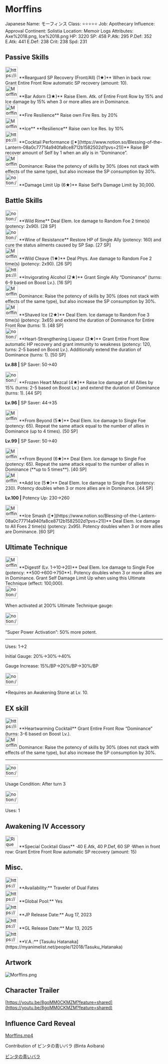 # Morffins

Japanese Name: モーフィンス
Class: ⭐️⭐️⭐️⭐️⭐️
Job: Apothecary
Influence: Approval
Continent: Solistia
Location: Memoir Logs
Attributes: Axe%2018.png, Ice%2018.png
HP: 3220
SP: 458
P.Atk: 295
P.Def: 352
E.Atk: 441
E.Def: 238
Crit: 238
Spd: 231

## Passive Skills

<aside>
<img src="https://img.game8.jp/6936448/39b8fea11c6e0fc1f670bfbfb62d93f7.png/show" alt="https://img.game8.jp/6936448/39b8fea11c6e0fc1f670bfbfb62d93f7.png/show" width="40px" /> **Rearguard SP Recovery (Front/All) (1★)**
When in back row: Grant Entire Front Row automatic SP recovery (amount: 10).

</aside>

<aside>
<img src="Morffins%209fd9bf74f02a49508c79b05932a5ad6e/Elem_atk_Boost.png" alt="Morffins%209fd9bf74f02a49508c79b05932a5ad6e/Elem_atk_Boost.png" width="40px" /> **Bar Adorn (3★)**
Raise Elem. Atk. of Entire Front Row by 15% and Ice damage by 15% when 3 or more allies are in Dominance.

</aside>

<aside>
<img src="Morffins%209fd9bf74f02a49508c79b05932a5ad6e/Fire_Resilience.png" alt="Morffins%209fd9bf74f02a49508c79b05932a5ad6e/Fire_Resilience.png" width="40px" /> **Fire Resilience**
Raise own Fire Res. by 20%

</aside>

<aside>
<img src="Morffins%209fd9bf74f02a49508c79b05932a5ad6e/Ice_Resilience.png" alt="Morffins%209fd9bf74f02a49508c79b05932a5ad6e/Ice_Resilience.png" width="40px" /> **Ice** **Resilience**
Raise own Ice Res. by 10%

</aside>

<aside>
<img src="https://img.game8.jp/6930245/12bd23b54944d9ffb9fcef8b04c3ee5f.png/show" alt="https://img.game8.jp/6930245/12bd23b54944d9ffb9fcef8b04c3ee5f.png/show" width="40px" /> **Cocktail Performance ([✦](https://www.notion.so/Blessing-of-the-Lantern-08a0c77714a940fa8ce8712b1582502d?pvs=21))**
Raise BP recover amount of Self by 1 when an ally is in “Dominance”.

<aside>
<img src="Morffins%209fd9bf74f02a49508c79b05932a5ad6e/Confidence.png" alt="Morffins%209fd9bf74f02a49508c79b05932a5ad6e/Confidence.png" width="40px" /> Dominance: Raise the potency of skills by 30% (does not stack with effects of the same type), but also increase the SP consumption by 30%.

</aside>

</aside>

<aside>
<img src="notion://custom_emoji/2482af5e-3bb7-4af8-a110-df4150e44521/17debbc6-5396-80a6-933a-007af3a7f551" alt="notion://custom_emoji/2482af5e-3bb7-4af8-a110-df4150e44521/17debbc6-5396-80a6-933a-007af3a7f551" width="40px" /> **Damage Limit Up (6★)**
Raise Self’s Damage Limit by 30,000.

</aside>

## Battle Skills

<aside>
<img src="notion://custom_emoji/2482af5e-3bb7-4af8-a110-df4150e44521/12bebbc6-5396-8068-94ab-007ad209dd4f" alt="notion://custom_emoji/2482af5e-3bb7-4af8-a110-df4150e44521/12bebbc6-5396-8068-94ab-007ad209dd4f" width="40px" /> **Wild Rime**
Deal Elem. Ice damage to Random Foe 2 time(s) (potency: 2x90). [28 SP]

</aside>

<aside>
<img src="notion://custom_emoji/2482af5e-3bb7-4af8-a110-df4150e44521/12bebbc6-5396-8043-803a-007ae9e1eaea" alt="notion://custom_emoji/2482af5e-3bb7-4af8-a110-df4150e44521/12bebbc6-5396-8043-803a-007ae9e1eaea" width="40px" /> **Wine of Resistance**
Restore HP of Single Ally (potency: 160) and cure the status ailments caused by SP Sap. [27 SP]

</aside>

<aside>
<img src="Morffins%209fd9bf74f02a49508c79b05932a5ad6e/Axe.png" alt="Morffins%209fd9bf74f02a49508c79b05932a5ad6e/Axe.png" width="40px" /> **Wild Cleave (1★)**
Deal Phys. Axe damage to Random Foe 2 time(s) (potency: 2x90). [26 SP]

</aside>

<aside>
<img src="https://img.game8.jp/6909195/fb1af3b553f4112d4403e0f7452fd2a2.png/show" alt="https://img.game8.jp/6909195/fb1af3b553f4112d4403e0f7452fd2a2.png/show" width="40px" /> **Invigorating Alcohol (2★)**
Grant Single Ally “Dominance” (turns: 6-9 based on Boost Lv.). [16 SP]

<aside>
<img src="Morffins%209fd9bf74f02a49508c79b05932a5ad6e/Confidence.png" alt="Morffins%209fd9bf74f02a49508c79b05932a5ad6e/Confidence.png" width="40px" /> Dominance: Raise the potency of skills by 30% (does not stack with effects of the same type), but also increase the SP consumption by 30%.

</aside>

</aside>

<aside>
<img src="Morffins%209fd9bf74f02a49508c79b05932a5ad6e/Ice.png" alt="Morffins%209fd9bf74f02a49508c79b05932a5ad6e/Ice.png" width="40px" /> **Shaved Ice (2★)**
Deal Elem. Ice damage to Random Foe 3 time(s) (potency: 3x65) and extend the duration of Dominance for Entire Front Row (turns: 1). [48 SP]

</aside>

<aside>
<img src="notion://custom_emoji/2482af5e-3bb7-4af8-a110-df4150e44521/12bebbc6-5396-80f4-87cd-007ac0e33883" alt="notion://custom_emoji/2482af5e-3bb7-4af8-a110-df4150e44521/12bebbc6-5396-80f4-87cd-007ac0e33883" width="40px" /> **Heart-Strengthening Liqueur (3★)**
Grant Entire Front Row automatic HP recovery and grant immunity to weakness (potency: 120, turns: 2-5 based on Boost Lv.). Additionally extend the duration of Dominance (turns: 1). [50 SP]

**Lv.88 |** SP Saver: 50→40

</aside>

<aside>
<img src="notion://custom_emoji/2482af5e-3bb7-4af8-a110-df4150e44521/12bebbc6-5396-80f9-b38d-007a8e50835c" alt="notion://custom_emoji/2482af5e-3bb7-4af8-a110-df4150e44521/12bebbc6-5396-80f9-b38d-007a8e50835c" width="40px" /> **Frozen Heart Mezcal (4★)**
Raise Ice damage of All Allies by 15% (turns: 2-5 based on Boost Lv.) and extend the duration of Dominance (turns: 1). [44 SP]

**Lv.96 |** SP Saver: 44→35

</aside>

<aside>
<img src="Morffins%209fd9bf74f02a49508c79b05932a5ad6e/Ice%201.png" alt="Morffins%209fd9bf74f02a49508c79b05932a5ad6e/Ice%201.png" width="40px" /> **From Beyond (5★)**
Deal Elem. Ice damage to Single Foe (potency: 65). Repeat the same attack equal to the number of allies in Dominance (up to 4 times). [50 SP]

**Lv.99 |** SP Saver: 50→40

<aside>
<img src="Morffins%209fd9bf74f02a49508c79b05932a5ad6e/Ice%201.png" alt="Morffins%209fd9bf74f02a49508c79b05932a5ad6e/Ice%201.png" width="40px" /> **From Beyond (6★)**
Deal Elem. Ice damage to Single Foe (potency: 65). Repeat the same attack equal to the number of allies in Dominance (**up to 5 times**). [40 SP]

</aside>

</aside>

<aside>
<img src="Morffins%209fd9bf74f02a49508c79b05932a5ad6e/Ice%202.png" alt="Morffins%209fd9bf74f02a49508c79b05932a5ad6e/Ice%202.png" width="40px" /> **Add Ice (5★)**
Deal Elem. Ice damage to Single Foe (potency: 230). Potency doubles when 3 or more allies are in Dominance. [44 SP]

**Lv.100 |** Potency Up: 230→260

</aside>

<aside>
<img src="Morffins%209fd9bf74f02a49508c79b05932a5ad6e/Ice%203.png" alt="Morffins%209fd9bf74f02a49508c79b05932a5ad6e/Ice%203.png" width="40px" /> **Ice Smash ([✦](https://www.notion.so/Blessing-of-the-Lantern-08a0c77714a940fa8ce8712b1582502d?pvs=21))**
Deal Elem. Ice damage to All Foes 2 time(s) (potency: 2x95). Potency doubles when 3 or more allies are Dominance. [60 SP]

</aside>

## Ultimate Technique

<aside>
<img src="Morffins%209fd9bf74f02a49508c79b05932a5ad6e/Ice%204.png" alt="Morffins%209fd9bf74f02a49508c79b05932a5ad6e/Ice%204.png" width="40px" /> **Digestif (Lv. 1→10→20)**
Deal Elem. Ice damage to Single Foe (potency: **500→600→750**). Potency doubles when 3 or more allies are in Dominance. Grant Self Damage Limit Up when using this Ultimate Technique (effect: 100,000).

<aside>
<img src="notion://custom_emoji/2482af5e-3bb7-4af8-a110-df4150e44521/137ebbc6-5396-80a2-a199-007a067e9993" alt="notion://custom_emoji/2482af5e-3bb7-4af8-a110-df4150e44521/137ebbc6-5396-80a2-a199-007a067e9993" width="40px" />

When activated at 200% Ultimate Technique gauge:

<aside>
<img src="notion://custom_emoji/2482af5e-3bb7-4af8-a110-df4150e44521/193ebbc6-5396-8035-8eea-007a52e85f9d" alt="notion://custom_emoji/2482af5e-3bb7-4af8-a110-df4150e44521/193ebbc6-5396-8035-8eea-007a52e85f9d" width="40px" />

“Super Power Activation”: 50% more potent.

</aside>

</aside>

---

Uses:
1→2

Initial Gauge:
20%→30%→40%

Gauge Increase:
15%/BP→20%/BP→30%/BP

<aside>
<img src="notion://custom_emoji/2482af5e-3bb7-4af8-a110-df4150e44521/182ebbc6-5396-80af-9978-007ac248795b" alt="notion://custom_emoji/2482af5e-3bb7-4af8-a110-df4150e44521/182ebbc6-5396-80af-9978-007ac248795b" width="40px" />

*Requires an Awakening Stone at Lv. 10.

</aside>

</aside>

## EX skill

<aside>
<img src="https://img.game8.jp/6909195/fb1af3b553f4112d4403e0f7452fd2a2.png/show" alt="https://img.game8.jp/6909195/fb1af3b553f4112d4403e0f7452fd2a2.png/show" width="40px" /> **Heartwarming Cocktail**
Grant Entire Front Row  “Dominance” (turns: 3-6 based on Boost Lv.).

<aside>
<img src="Morffins%209fd9bf74f02a49508c79b05932a5ad6e/Confidence.png" alt="Morffins%209fd9bf74f02a49508c79b05932a5ad6e/Confidence.png" width="40px" /> Dominance: Raise the potency of skills by 30% (does not stack with effects of the same type), but also increase the SP consumption by 30%.

</aside>

---

<aside>
<img src="notion://custom_emoji/2482af5e-3bb7-4af8-a110-df4150e44521/137ebbc6-5396-802c-b9bc-007a54884b6f" alt="notion://custom_emoji/2482af5e-3bb7-4af8-a110-df4150e44521/137ebbc6-5396-802c-b9bc-007a54884b6f" width="40px" />

Usage Condition: After turn 3

</aside>

<aside>
<img src="notion://custom_emoji/2482af5e-3bb7-4af8-a110-df4150e44521/137ebbc6-5396-80ba-9f36-007a936447ac" alt="notion://custom_emoji/2482af5e-3bb7-4af8-a110-df4150e44521/137ebbc6-5396-80ba-9f36-007a936447ac" width="40px" />

Uses: 1

</aside>

</aside>

## Awakening IV Accessory

<aside>
<img src="Rique%2003cb41beb766464083f85e40d3bfaf82/Awakening_IV.png" alt="Rique%2003cb41beb766464083f85e40d3bfaf82/Awakening_IV.png" width="40px" /> **Special Cocktail Glass**
·40 E.Atk, 40 P.Def, 60 SP
·When in front row: Grant Entire Front Row automatic SP recovery (amount: 15)

</aside>

## Misc.

<aside>
<img src="https://www.notion.so/icons/gift_gray.svg" alt="https://www.notion.so/icons/gift_gray.svg" width="40px" /> **Availability:** Traveler of Dual Fates

</aside>

<aside>
<img src="https://www.notion.so/icons/globe_gray.svg" alt="https://www.notion.so/icons/globe_gray.svg" width="40px" /> **Global Pool:** Yes

</aside>

<aside>
<img src="https://www.notion.so/icons/calendar_red.svg" alt="https://www.notion.so/icons/calendar_red.svg" width="40px" /> **JP Release Date:**
Aug 17, 2023

</aside>

<aside>
<img src="https://www.notion.so/icons/calendar_blue.svg" alt="https://www.notion.so/icons/calendar_blue.svg" width="40px" /> **GL Release Date:**
Mar 13, 2025

</aside>

<aside>
<img src="https://www.notion.so/icons/microphone_gray.svg" alt="https://www.notion.so/icons/microphone_gray.svg" width="40px" /> **V.A.:** [Tasuku Hatanaka](https://myanimelist.net/people/12018/Tasuku_Hatanaka)

</aside>

## Artwork

![Morffins.png](Morffins%209fd9bf74f02a49508c79b05932a5ad6e/Morffins.png)

## Character Trailer

[https://youtu.be/8goMM0CKMZM?feature=shared](https://youtu.be/8goMM0CKMZM?feature=shared)

## Influence Card Reveal

[Morffins.mp4](Morffins%209fd9bf74f02a49508c79b05932a5ad6e/Morffins.mp4)

Contribution of ビンタの青いバラ (Binta Aoibara)

[ビンタの青いバラ](https://www.youtube.com/@binta_aoibara)
